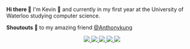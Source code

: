 **Hi there :wave:** I'm Kevin :carrot: and currently in my first year at the University of Waterloo studying computer science.

**Shoutouts :mega:** to my amazing friend [@Anthonykung](https://github.com/Anthonykung)

<!-- Me <3 Anthony -->
<p align="center">
  <a href='https://carrot.dev'>
    <img src='http://img.shields.io/static/v1?style=flat&label=&message=carrot.dev&color=f368e0&logo=netlify&logoColor=white' />
  </a>
  <a href='https://github.com/TheOneKevin?tab=repositories&q=archived%3Afalse+NOT+TheOneKevin&type=&language='>
    <img src='http://img.shields.io/static/v1?style=flat&label=&message=Projects&color=gray&logo=github' />
  </a>
  <a href='https://github.com/TheOneKevin/cxkernel'>
    <img src='http://img.shields.io/static/v1?style=flat&label=2016&message=cxkernel&color=blue&logo=' />
  </a>
  <a href='https://github.com/TheOneKevin/pine16'>
    <img src='http://img.shields.io/static/v1?style=flat&label=2020&message=pine16&color=blue&logo=' />
  </a>
  <a href='https://github.com/HomebrewSiliconClub/Processor'>
    <img src='http://img.shields.io/static/v1?style=flat&label=HSC&message=Processor&color=blue&logo=' />
  </a>
</p>
